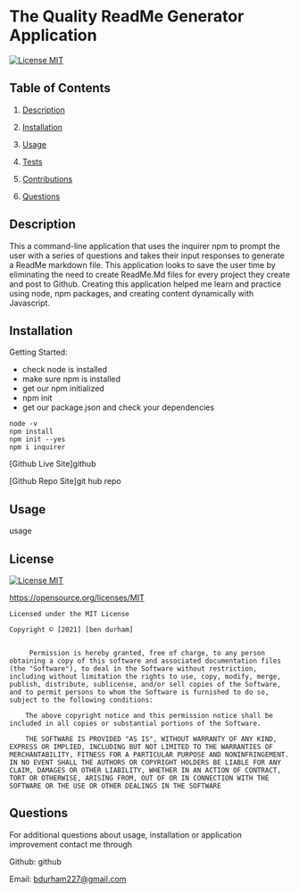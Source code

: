 # The Quality ReadMe Generator Application


[![License MIT](https://img.shields.io/apm/l/pack)](https://spdx.org/licenses/MIT.html)
 ## Table of Contents
1. [Description](#description)

2. [Installation](#installation)

3. [Usage](#usage)

4. [Tests](#tests)

5. [Contributions](#contributions)

6. [Questions](#questions)

## Description
 This a command-line application that uses the inquirer npm to prompt the user with a series of questions and takes their input responses to generate a ReadMe markdown file. This application looks to save the user time by eliminating the need to create ReadMe.Md files for every project they create and post to Github. Creating this application helped me learn and practice using node, npm packages, and creating content dynamically with Javascript.

 ## Installation

   Getting Started:
   * check node is installed
   * make sure npm is installed
   * get our npm initialized
   * npm init
   * get our package.json and check your dependencies
  
    node -v
    npm install
    npm init --yes
    npm i inquirer

 [Github Live Site]github

 [Github Repo Site]git hub repo
 ## Usage
 usage

 ## License
 
[![License MIT](https://img.shields.io/apm/l/pack)](https://spdx.org/licenses/MIT.html)

   https://opensource.org/licenses/MIT

    Licensed under the MIT License

    Copyright © [2021] [ben durham]
    

         Permission is hereby granted, free of charge, to any person obtaining a copy of this software and associated documentation files (the "Software"), to deal in the Software without restriction, including without limitation the rights to use, copy, modify, merge, publish, distribute, sublicense, and/or sell copies of the Software, and to permit persons to whom the Software is furnished to do so, subject to the following conditions:
        
        The above copyright notice and this permission notice shall be included in all copies or substantial portions of the Software.
        
        THE SOFTWARE IS PROVIDED "AS IS", WITHOUT WARRANTY OF ANY KIND, EXPRESS OR IMPLIED, INCLUDING BUT NOT LIMITED TO THE WARRANTIES OF MERCHANTABILITY, FITNESS FOR A PARTICULAR PURPOSE AND NONINFRINGEMENT. IN NO EVENT SHALL THE AUTHORS OR COPYRIGHT HOLDERS BE LIABLE FOR ANY CLAIM, DAMAGES OR OTHER LIABILITY, WHETHER IN AN ACTION OF CONTRACT, TORT OR OTHERWISE, ARISING FROM, OUT OF OR IN CONNECTION WITH THE SOFTWARE OR THE USE OR OTHER DEALINGS IN THE SOFTWARE

 ## Questions
 For additional questions about usage, installation or application improvement contact me through

Github: github

Email: bdurham227@gmail.com
